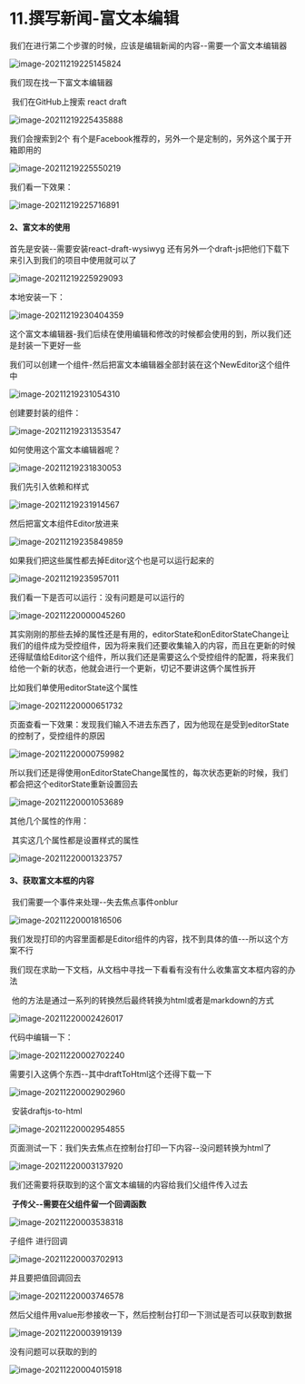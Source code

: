 # 11.撰写新闻-富文本编辑

​	我们在进行第二个步骤的时候，应该是编辑新闻的内容--需要一个富文本编辑器

![image-20211219225145824](../../../../.vuepress/public/images/image-20211219225145824.png)





我们现在找一下富文本编辑器

​		我们在GitHub上搜索 react draft

![image-20211219225435888](../../../../.vuepress/public/images/image-20211219225435888.png)

我们会搜索到2个 有个是Facebook推荐的，另外一个是定制的，另外这个属于开箱即用的

![image-20211219225550219](../../../../.vuepress/public/images/image-20211219225550219.png)



我们看一下效果：

![image-20211219225716891](../../../../.vuepress/public/images/image-20211219225716891.png)



#### 2、富文本的使用

首先是安装--需要安装react-draft-wysiwyg 还有另外一个draft-js把他们下载下来引入到我们的项目中使用就可以了

![image-20211219225929093](../../../../.vuepress/public/images/image-20211219225929093.png)



本地安装一下：

![image-20211219230404359](../../../../.vuepress/public/images/image-20211219230404359.png)



​		这个富文本编辑器-我们后续在使用编辑和修改的时候都会使用的到，所以我们还是封装一下更好一些

​		我们可以创建一个组件-然后把富文本编辑器全部封装在这个NewEditor这个组件中 

![image-20211219231054310](../../../../.vuepress/public/images/image-20211219231054310.png)



创建要封装的组件：

![image-20211219231353547](../../../../.vuepress/public/images/image-20211219231353547.png)



如何使用这个富文本编辑器呢？

![image-20211219231830053](../../../../.vuepress/public/images/image-20211219231830053.png)



我们先引入依赖和样式

![image-20211219231914567](../../../../.vuepress/public/images/image-20211219231914567.png)



然后把富文本组件Editor放进来

![image-20211219235849859](../../../../.vuepress/public/images/image-20211219235849859.png)



如果我们把这些属性都去掉Editor这个也是可以运行起来的

![image-20211219235957011](../../../../.vuepress/public/images/image-20211219235957011.png)



我们看一下是否可以运行：没有问题是可以运行的

![image-20211220000045260](../../../../.vuepress/public/images/image-20211220000045260.png)



其实刚刚的那些去掉的属性还是有用的，editorState和onEditorStateChange让我们的组件成为受控组件，因为将来我们还要收集输入的内容，而且在更新的时候还得赋值给Editor这个组件，所以我们还是需要这么个受控组件的配置，将来我们给他一个新的状态，他就会进行一个更新，切记不要讲这俩个属性拆开

比如我们单使用editorState这个属性

![image-20211220000651732](../../../../.vuepress/public/images/image-20211220000651732.png)





页面查看一下效果：发现我们输入不进去东西了，因为他现在是受到editorState的控制了，受控组件的原因

![image-20211220000759982](../../../../.vuepress/public/images/image-20211220000759982.png)



所以我们还是得使用onEditorStateChange属性的，每次状态更新的时候，我们都会把这个editorState重新设置回去

![image-20211220001053689](../../../../.vuepress/public/images/image-20211220001053689.png)



其他几个属性的作用：

​		其实这几个属性都是设置样式的属性

![image-20211220001323757](../../../../.vuepress/public/images/image-20211220001323757.png)



#### 3、获取富文本框的内容

​	我们需要一个事件来处理--失去焦点事件onblur

![image-20211220001816506](../../../../.vuepress/public/images/image-20211220001816506.png)

我们发现打印的内容里面都是Editor组件的内容，找不到具体的值---所以这个方案不行



我们现在求助一下文档，从文档中寻找一下看看有没有什么收集富文本框内容的办法

​		他的方法是通过一系列的转换然后最终转换为html或者是markdown的方式

![image-20211220002426017](../../../../.vuepress/public/images/image-20211220002426017.png)



代码中编辑一下：

![image-20211220002702240](../../../../.vuepress/public/images/image-20211220002702240.png)



需要引入这俩个东西--其中draftToHtml这个还得下载一下

![image-20211220002902960](../../../../.vuepress/public/images/image-20211220002902960.png)

​		安装draftjs-to-html

![image-20211220002954855](../../../../.vuepress/public/images/image-20211220002954855.png)





页面测试一下：我们失去焦点在控制台打印一下内容--没问题转换为html了

![image-20211220003137920](../../../../.vuepress/public/images/image-20211220003137920.png)





我们还需要将获取到的这个富文本编辑的内容给我们父组件传入过去

​	**子传父--需要在父组件留一个回调函数**

![image-20211220003538318](../../../../.vuepress/public/images/image-20211220003538318.png)



子组件 进行回调

![image-20211220003702913](../../../../.vuepress/public/images/image-20211220003702913.png)



并且要把值回调回去

![image-20211220003746578](../../../../.vuepress/public/images/image-20211220003746578.png)



然后父组件用value形参接收一下，然后控制台打印一下测试是否可以获取到数据

![image-20211220003919139](../../../../.vuepress/public/images/image-20211220003919139.png)



没有问题可以获取的到的 

![image-20211220004015918](../../../../.vuepress/public/images/image-20211220004015918.png)





























